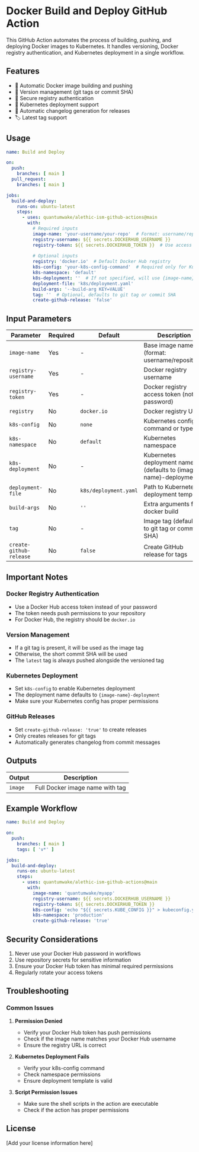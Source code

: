 # Docker Build and Deploy GitHub Action

This GitHub Action automates the process of building, pushing, and deploying Docker images to Kubernetes. It handles versioning, Docker registry authentication, and Kubernetes deployment in a single workflow.

## Features

- 🐳 Automatic Docker image building and pushing
- 🔄 Version management (git tags or commit SHA)
- 🔐 Secure registry authentication
- 🚀 Kubernetes deployment support
- 📝 Automatic changelog generation for releases
- 🏷️ Latest tag support

## Usage

```yaml
name: Build and Deploy

on:
  push:
    branches: [ main ]
  pull_request:
    branches: [ main ]

jobs:
  build-and-deploy:
    runs-on: ubuntu-latest
    steps:
      - uses: quantumwake/alethic-ism-github-actions@main
        with:
          # Required inputs
          image-name: 'your-username/your-repo'  # Format: username/repository
          registry-username: ${{ secrets.DOCKERHUB_USERNAME }}
          registry-token: ${{ secrets.DOCKERHUB_TOKEN }}  # Use access token, not password
          
          # Optional inputs
          registry: 'docker.io'  # Default Docker Hub registry
          k8s-config: 'your-k8s-config-command'  # Required only for Kubernetes deployment
          k8s-namespace: 'default'
          k8s-deployment: ''  # If not specified, will use {image-name}-deployment
          deployment-file: 'k8s/deployment.yaml'
          build-args: '--build-arg KEY=VALUE'
          tag: ''  # Optional, defaults to git tag or commit SHA
          create-github-release: 'false'
```

## Input Parameters

| Parameter | Required | Default | Description |
|-----------|----------|---------|-------------|
| `image-name` | Yes | - | Base image name (format: username/repository) |
| `registry-username` | Yes | - | Docker registry username |
| `registry-token` | Yes | - | Docker registry access token (not password) |
| `registry` | No | `docker.io` | Docker registry URL |
| `k8s-config` | No | `none` | Kubernetes config command or type |
| `k8s-namespace` | No | `default` | Kubernetes namespace |
| `k8s-deployment` | No | - | Kubernetes deployment name (defaults to {image-name}-deployment) |
| `deployment-file` | No | `k8s/deployment.yaml` | Path to Kubernetes deployment template |
| `build-args` | No | `''` | Extra arguments for docker build |
| `tag` | No | - | Image tag (defaults to git tag or commit SHA) |
| `create-github-release` | No | `false` | Create GitHub release for tags |

## Important Notes

### Docker Registry Authentication
- Use a Docker Hub access token instead of your password
- The token needs push permissions to your repository
- For Docker Hub, the registry should be `docker.io`

### Version Management
- If a git tag is present, it will be used as the image tag
- Otherwise, the short commit SHA will be used
- The `latest` tag is always pushed alongside the versioned tag

### Kubernetes Deployment
- Set `k8s-config` to enable Kubernetes deployment
- The deployment name defaults to `{image-name}-deployment`
- Make sure your Kubernetes config has proper permissions

### GitHub Releases
- Set `create-github-release: 'true'` to create releases
- Only creates releases for git tags
- Automatically generates changelog from commit messages

## Outputs

| Output | Description |
|--------|-------------|
| `image` | Full Docker image name with tag |

## Example Workflow

```yaml
name: Build and Deploy

on:
  push:
    branches: [ main ]
    tags: [ 'v*' ]

jobs:
  build-and-deploy:
    runs-on: ubuntu-latest
    steps:
      - uses: quantumwake/alethic-ism-github-actions@main
        with:
          image-name: 'quantumwake/myapp'
          registry-username: ${{ secrets.DOCKERHUB_USERNAME }}
          registry-token: ${{ secrets.DOCKERHUB_TOKEN }}
          k8s-config: 'echo "${{ secrets.KUBE_CONFIG }}" > kubeconfig.yaml && export KUBECONFIG=kubeconfig.yaml'
          k8s-namespace: 'production'
          create-github-release: 'true'
```

## Security Considerations

1. Never use your Docker Hub password in workflows
2. Use repository secrets for sensitive information
3. Ensure your Docker Hub token has minimal required permissions
4. Regularly rotate your access tokens

## Troubleshooting

### Common Issues

1. **Permission Denied**
   - Verify your Docker Hub token has push permissions
   - Check if the image name matches your Docker Hub username
   - Ensure the registry URL is correct

2. **Kubernetes Deployment Fails**
   - Verify your k8s-config command
   - Check namespace permissions
   - Ensure deployment template is valid

3. **Script Permission Issues**
   - Make sure the shell scripts in the action are executable
   - Check if the action has proper permissions

## License

[Add your license information here]